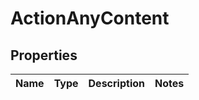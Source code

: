 
# ActionAnyContent

## Properties
Name | Type | Description | Notes
------------ | ------------- | ------------- | -------------



